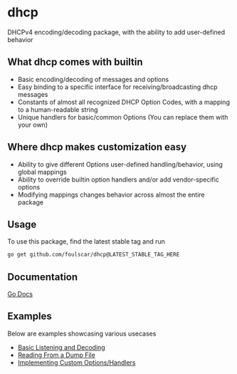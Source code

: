 # dhcp
DHCPv4 encoding/decoding package, with the ability to add user-defined behavior
## What dhcp comes with builtin
- Basic encoding/decoding of messages and options
- Easy binding to a specific interface for receiving/broadcasting dhcp messages
- Constants of almost all recognized DHCP Option Codes, with a mapping to a human-readable string
- Unique handlers for basic/common Options (You can replace them with your own)
## Where dhcp makes customization easy
- Ability to give different Options user-defined handling/behavior, using global mappings
- Ability to override builtin option handlers and/or add vendor-specific options
- Modifying mappings changes behavior across almost the entire package
## Usage
To use this package, find the latest stable tag and run
```bash
go get github.com/foulscar/dhcp@LATEST_STABLE_TAG_HERE
```
## Documentation
[Go Docs](https://pkg.go.dev/github.com/foulscar/dhcp)
## Examples
Below are examples showcasing various usecases

- [Basic Listening and Decoding](examples/dummy_listener)
- [Reading From a Dump File](examples/read_from_dump)
- [Implementing Custom Options/Handlers](examples/vendor_specific)
